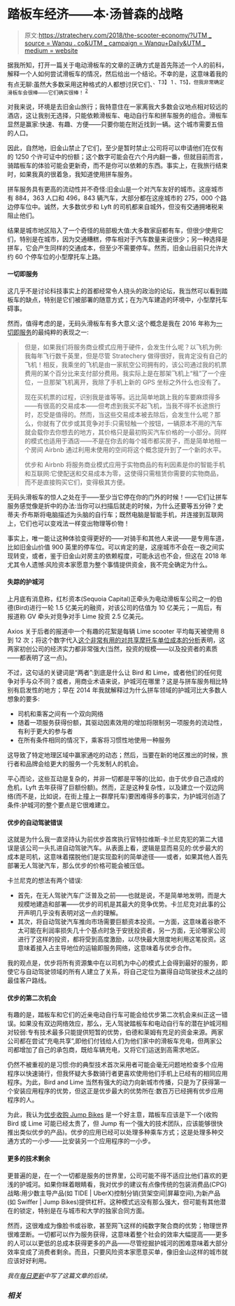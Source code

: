 # 踏板车经济——本·汤普森的战略

> 原文:[https://stratechery.com/2018/the-scooter-economy/?UTM _ source = Wanqu . co&UTM _ campaign = Wanqu+Daily&UTM _ medium = website](https://stratechery.com/2018/the-scooter-economy/?utm_source=wanqu.co&utm_campaign=Wanqu+Daily&utm_medium=website)

据我所知，打开一篇关于电动滑板车的文章的正确方式是首先陈述一个人的前科，解释一个人如何尝试滑板车的情况，然后给出一个结论。不幸的是，这意味着我的有点无聊:虽然大多数采用这种格式的人都想讨厌它们、<sup id="rf1-3558">、T3】 1 、T5】，但我非常确定滑板车会很棒——它们确实很棒！ <sup id="rf2-3558">[2](#fn2-3558 "Note: this article is going to focus on San Francisco for simplicity’s sake, although the broader points have nothing to do with San Francisco specifically; I am aware that the transportation situation is different in different cities — I do live in a different country, after all, in a city with fantastic public transportation and a plethora of personal transportation options.")</sup></sup>

对我来说，环境是去旧金山旅行；我特意住在一家离我大多数会议地点相对较远的酒店，这让我别无选择，只能依赖滑板车、电动自行车和拼车服务的组合。滑板车显然是赢家:快速、有趣、方便——只要你能在附近找到一辆。这个城市需要五倍的人口。

因此，自然地，旧金山禁止了它们，至少是暂时禁止:公司将可以申请他们在仅有的 1250 个许可证中的份额；这个数字可能会在六个月内翻一番，但就目前而言，骑踏板车的体验可能会更新奇，而不是你可以依赖的东西。事实上，在我旅行结束时，如果我真的很着急，我知道使用拼车服务。

拼车服务具有更高的流动性并不奇怪:旧金山是一个对汽车友好的城市。这座城市有 884，363 人口和 496，843 辆汽车，大部分都在这座城市的 275，000 个路边停车位中。诚然，大多数优步和 Lyft 的司机都来自城外，但没有交通拥堵税来阻止他们。

结果是城市地区陷入了一个奇怪的局部极大值:大多数家庭都有车，但很少使用它们，特别是在城市，因为交通糟糕，停车相对于汽车数量来说很少；另一种选择是拼车，它会产生同样的交通成本，但至少不需要停车。然而，旧金山目前只允许大约 60 个停车位的小型摩托车上路。

#### 一切即服务

这几乎不是讨论科技事实上的首都经常令人挠头的政治的论坛，我当然可以看到踏板车的缺点，特别是它们被部署的随意方式；在为汽车建造的环境中，小型摩托车碍事。

然而，值得考虑的是，无码头滑板车有多大意义:这个概念是我在 2016 年称为[一切即服务](https://stratechery.com/2016/everything-as-a-service/)的最纯粹的表现之一:

> 但是，如果我们将服务商业模式应用于硬件，会发生什么呢？以飞机为例:我每年飞行数千英里，但是尽管 Stratechery 做得很好，我肯定没有自己的飞机！相反，我乘坐的飞机是由一家航空公司拥有的，该公司通过我的机票费用的某个百分比来支付部分费用。我实际上是在那架飞机上“租”了一个座位，一旦那架飞机离开，我除了手机上新的 GPS 坐标之外什么也没有了。
> 
> 现在买机票的过程，识别我是谁等等。远比简单地跳上我的车要麻烦得多——有很高的交易成本——但考虑到我买不起飞机，当我不得不长途旅行时，忍受是值得的。然而，当这些交易成本被去除后，会发生什么呢？那么，你就有了优步或其竞争对手:只需轻触一个按钮，一辆原本不用的汽车就会载你去你想去的地方，其价格只是最初购买汽车价格的一小部分。同样的模式也适用于酒店——不是在你去的每个城市都买房子，而是简单地租一个房间 Airbnb 通过利用未使用的空间将这个概念提升到了一个新的水平。
> 
> 优步和 Airbnb 将服务商业模式应用于实物商品的有利因素是你的智能手机和互联网:它使配送和交易成本为零，这使得只需租赁你需要的实物商品，而不是直接购买它们，变得极其方便。

无码头滑板车的惊人之处在于——至少当它停在你的门外的时候！——它们让拼车服务感觉像是折中的办法:当你可以扫描后就走的时候，为什么还要等五分钟？史蒂夫·乔布斯将电脑描述为头脑的自行车；既然电脑是智能手机，并连接到互联网上，它们也可以变戏法一样变出物理等价物！

事实上，唯一能让这种体验变得更好的——对骑手和其他人来说——是专用车道，比如旧金山价值 900 英里的停车位。可以肯定的是，这座城市不会在一夜之间实现转变，或者，鉴于旧金山对房主的依赖程度，可能永远也不会，但这在 2018 年尤其令人遗憾:风险资本家愿意为整个事情提供资金，我不完全确定为什么。

#### 失踪的护城河

上月底有消息称，红杉资本(Sequoia Capital)正牵头为电动滑板车公司之一的伯德(Bird)进行一轮 1.5 亿美元的融资，对该公司的估值为 10 亿美元；一周后，有报道称 GV 牵头对竞争对手 Lime 投资 2.5 亿美元。

Axios 关于后者的报道中一个有趣的花絮是每辆 Lime scooter 平均每天被使用 8 到 12 次；将这个数字代入[这个非常有用的对共享摩托车单位成本的分析](https://techcrunch.com/2018/04/10/how-to-understand-the-financial-levers-in-your-business/)表明，这两家初创公司的经济实力都非常强大(当然，投资的规模——以及投资者的素质——都表明了这一点)。

不过，这句话的关键词是“两者”:到底是什么让 Bird 和 Lime，或者他们的任何竞争对手与众不同？或者，用商业术语来说，护城河在哪里？这是与拼车服务相比特别有启发性的地方；早在 2014 年我就解释过为什么拼车领域的护城河比大多数人想象的要多:

*   司机和乘客之间有一个双向网络
*   随着一项服务获得份额，其驱动因素效用的增加将限制另一项服务的流动性，有利于更大的参与者
*   在所有条件相同的情况下，乘客将习惯性地使用一种服务

这导致了特定地理区域中赢家通吃的动态；然后，当要在新的地区推出的时候，旅行者和品牌会给更大的服务一个先发制人的机会。

平心而论，这些互动是复杂的，并非一切都是平等的(比如，由于优步自己造成的危机，Lyft 去年获得了巨额份额)。然而，正是这种复杂性，以及建立一个双边网络(而不是，比如说，在街上撞上一群摩托车)要困难得多的事实，为护城河创造了条件:护城河的整个要点是它很难建立。

#### 优步的自动驾驶错误

这就是为什么我一直坚持认为前优步首席执行官特拉维斯·卡兰尼克犯的第二大错误是该公司一头扎进自动驾驶汽车。从表面上看，逻辑是显而易见的:优步最大的成本是司机，这意味着摆脱他们是实现盈利的简单途径——或者，如果其他人首先部署无人驾驶汽车，那么优步的价格可能会被压低。

卡兰尼克的想法有两个错误:

*   首先，在无人驾驶汽车广泛普及之前——也就是说，不是简单地发明，而是大规模地建造和部署——优步的司机是其最大的竞争优势。卡兰尼克对此事的公开声明几乎没有表明对这一点的理解。
*   其次，将自动驾驶汽车推向市场需要巨额资本投资。一方面，这意味着谷歌不太可能在利润率损失几十个基点时急于安抚投资者，另一方面，无论哪家公司进行了这样的投资，都将受到高度激励，以尽快最大限度地利用这笔投资。这意味着接入占主导地位的运输即服务网络，这意味着与优步合作。

我的观点是，优步将所有资源集中在以司机为中心的模式上会得到最好的服务，即使它与自动驾驶领域的所有人建立了关系，将自己定位为赢得自动驾驶技术之战的最佳客户路线。

#### 优步的第二次机会

有趣的是，踏板车和它们的近亲电动自行车可能会给优步第二次机会来纠正这一错误。如果没有双边网络效应，那么，无人驾驶踏板车和电动自行车的潜在护城河相对较弱:专有技术最多只能提供短暂的优势，伯德和莱姆有充足的资金来源。两家公司都在尝试“充电共享”,即他们付钱给人们为他们家中的滑板车充电，但两家公司都增加了自己的承包商，既给车辆充电，又将它们运送到高需求地区。

仍然不被重视的是习惯:你的典型技术首次采用者可能会毫无问题地检查多个应用程序以快速骑行，但我怀疑大多数骑行者更喜欢使用他们手机上已经有的相同应用程序。为此，Bird and Lime 当然有强大的动力向新城市传播，只是为了获得第一个安装应用程序的优势，但这正是优步最大的优势所在:数百万已经拥有优步应用程序的人。

为此，我认为[优步收购 Jump Bikes](https://stratechery.com/2017/waymos-lawsuit-against-uber-existential-logic-uber-and-googles-miscalculation/) 是一个好主意，踏板车应该是下一个(收购 Bird 或 Lime 可能已经太贵了，但 Jump 有一个强大的技术团队，应该能够很快推出类似优步的产品)。优步的应用已经可以处理多种乘车方式；这是处理多种交通方式的一小步——比安装另一个应用程序的一小步。

#### 更多的技术剩余

更普遍的是，在一个一切都是服务的世界里，公司可能不得不适应比他们喜欢的更浅的护城河。如果你眯着眼睛看，我对优步的建议有点像传统的包装消费品(CPG)战略:用少数主导产品(如 TIDE | UberX)控制分销(货架空间|屏幕空间),为新产品(如 Swiffer | Jump Bikes)提供杠杆。这种模式远没有那么强大，但可能有其他潜在的锁定，特别是在与城市和大学的独家合同方面。

然而，这很难成为像脸书或谷歌，甚至网飞这样的纯数字聚合商的优势；物理世界很难垄断。一切都可以作为服务获得，这意味着整个社会的效率大幅提高——更多的人可以以更低的总成本获得更多的产品——尽管挖掘护城河的困难意味着大部分效率变成了消费者剩余。而且，只要风险资本家愿意买单，像旧金山这样的城市就应该好好利用。

*我在[每日更新](https://stratechery.com/2018/scooter-follow-up-microsoft-and-the-xbox-spotify-signs-indie-acts/)中写了这篇文章的后续。*

### *相关*